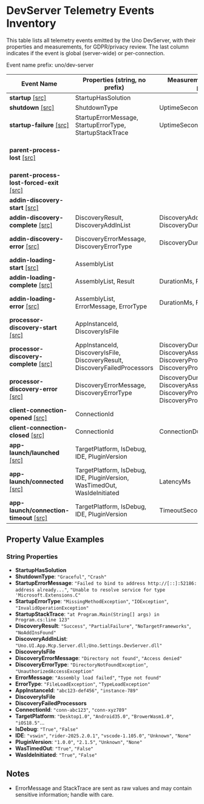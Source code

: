 # DevServer Telemetry Events Inventory

This table lists all telemetry events emitted by the Uno DevServer, with their properties and measurements, for GDPR/privacy review. The last column indicates if the event is global (server-wide) or per-connection.

Event name prefix: uno/dev-server

| Event Name                          | Properties (string, no prefix)                                            | Measurements (double, with prefixes)                                                                              | Sensitive / Notes                                                                   | Scope          |
|-------------------------------------|---------------------------------------------------------------------------|-------------------------------------------------------------------------------------------------------------------|-------------------------------------------------------------------------------------|----------------|
| **startup** [[src]](Program.cs#L187)                         | StartupHasSolution                                                        |                                                                                                                   |                                                                                     | Global         |
| **shutdown** [[src]](Program.cs#L211)                        | ShutdownType                                         | UptimeSeconds                                                                                                     |                                                                                     | Global         |
| **startup-failure** [[src]](Program.cs#L233)                 | StartupErrorMessage, StartupErrorType, StartupStackTrace                  | UptimeSeconds                                                                                                     | ErrorMessage/StackTrace may be sensitive (not anonymized)                           | Global         |
| **parent-process-lost** [[src]](ParentProcessObserver.cs#L38)             |                                                                           |                                                                                                                   | Emitted when parent process is lost, graceful shutdown is attempted. No properties. | Global         |
| **parent-process-lost-forced-exit** [[src]](ParentProcessObserver.cs#L46) |                                                                           |                                                                                                                   | Emitted if forced exit after graceful shutdown timeout. No properties.              | Global         |
| **addin-discovery-start** [[src]](Extensibility/AddIns.cs#L24)                 |                                                                           |                                                                                                                   |                                                                                     | Global         |
| **addin-discovery-complete** [[src]](Extensibility/AddIns.cs#L147)              | DiscoveryResult, DiscoveryAddInList                                       | DiscoveryAddInCount, DiscoveryDurationMs                                                                          | AddInList: filenames only                                                           | Global         |
| **addin-discovery-error** [[src]](Extensibility/AddIns.cs#L126)                 | DiscoveryErrorMessage, DiscoveryErrorType                                 | DiscoveryDurationMs                                                                                               | ErrorMessage may be sensitive (not anonymized)                                      | Global         |
| **addin-loading-start** [[src]](Helpers/AssemblyHelper.cs#L23)                   | AssemblyList                                                              |                                                                                                                   | AssemblyList: filenames only                                                        | Global         |
| **addin-loading-complete** [[src]](Helpers/AssemblyHelper.cs#L65)                | AssemblyList, Result                                                      | DurationMs, FailedAssemblies                                                                                      |                                                                                     | Global         |
| **addin-loading-error** [[src]](Helpers/AssemblyHelper.cs#L83)                   | AssemblyList, ErrorMessage, ErrorType                                     | DurationMs, FailedAssemblies                                                                                      | ErrorMessage may be sensitive (not anonymized)                                      | Global         |
| **processor-discovery-start** [[src]](RemoteControlServer.cs#L407)                 | AppInstanceId, DiscoveryIsFile                                            |                                                                                                                   |                                                                                     | Per-connection |
| **processor-discovery-complete** [[src]](RemoteControlServer.cs#L579)              | AppInstanceId, DiscoveryIsFile, DiscoveryResult, DiscoveryFailedProcessors | DiscoveryDurationMs, DiscoveryAssembliesProcessed, DiscoveryProcessorsLoadedCount, DiscoveryProcessorsFailedCount | FailedProcessors: comma-separated type names                                        | Per-connection |
| **processor-discovery-error** [[src]](RemoteControlServer.cs#L603)                 | DiscoveryErrorMessage, DiscoveryErrorType                                 | DiscoveryDurationMs, DiscoveryAssembliesCount, DiscoveryProcessorsLoadedCount, DiscoveryProcessorsFailedCount     | ErrorMessage may be sensitive (not anonymized)                                      | Per-connection |
| **client-connection-opened** [[src]](RemoteControlExtensions.cs#L92)               | ConnectionId                                                              |                                                                                                                   | Metadata fields are anonymized                                                      | Per-connection |
| **client-connection-closed** [[src]](RemoteControlExtensions.cs#L139)               | ConnectionId                                                              | ConnectionDurationSeconds                                                                                         |                                                                                     | Per-connection |
| **app-launch/launched** [[src]](../Uno.UI.RemoteControl.Server/Helpers/ServiceCollectionExtensions.cs#L48)                    | TargetPlatform, IsDebug, IDE, PluginVersion                                              |                                                                                                                   | No identifiers (MVID not sent)                                                      | Global         |
| **app-launch/connected** [[src]](../Uno.UI.RemoteControl.Server/Helpers/ServiceCollectionExtensions.cs#L59)                   | TargetPlatform, IsDebug, IDE, PluginVersion, WasTimedOut, WasIdeInitiated                                              | LatencyMs                                                                                                         | No identifiers (MVID not sent)                                                      | Global         |
| **app-launch/connection-timeout** [[src]](../Uno.UI.RemoteControl.Server/Helpers/ServiceCollectionExtensions.cs#L73)          | TargetPlatform, IsDebug, IDE, PluginVersion                                              | TimeoutSeconds                                                                                                    | No identifiers (MVID not sent)                                                      | Global         |

## Property Value Examples

### String Properties
- **StartupHasSolution**
- **ShutdownType**: `"Graceful"`, `"Crash"`
- **StartupErrorMessage**: `"Failed to bind to address http://[::]:52186: address already..."`, `"Unable to resolve service for type 'Microsoft.Extensions.C"`
- **StartupErrorType**: `"MissingMethodException"`, `"IOException"`, `"InvalidOperationException"`
- **StartupStackTrace**: `"at Program.Main(String[] args) in Program.cs:line 123"`
- **DiscoveryResult**: `"Success"`, `"PartialFailure"`, `"NoTargetFrameworks"`, `"NoAddInsFound"`
- **DiscoveryAddInList**: `"Uno.UI.App.Mcp.Server.dll;Uno.Settings.DevServer.dll"`
- **DiscoveryIsFile**
- **DiscoveryErrorMessage**: `"Directory not found"`, `"Access denied"`
- **DiscoveryErrorType**: `"DirectoryNotFoundException"`, `"UnauthorizedAccessException"`
- **ErrorMessage**: `"Assembly load failed"`, `"Type not found"`
- **ErrorType**: `"FileLoadException"`, `"TypeLoadException"`
- **AppInstanceId**: `"abc123-def456"`, `"instance-789"`
- **DiscoveryIsFile**
- **DiscoveryFailedProcessors**
- **ConnectionId**: `"conn-abc123"`, `"conn-xyz789"`
- **TargetPlatform**: `"Desktop1.0"`, `"Android35.0"`, `"BrowerWasm1.0"`, `"iOS18.5"`...
- **IsDebug**: `"True"`, `"False"`
- **IDE**: `"vswin"`, `"rider-2025.2.0.1"`, `"vscode-1.105.0"`, `"Unknown"`, `"None"`
- **PluginVersion**: `"1.0.0"`, `"2.1.5"`, `"Unknown"`, `"None"`
- **WasTimedOut**: `"True"`, `"False"`
- **WasIdeInitiated**: `"True"`, `"False"`

## Notes
- ErrorMessage and StackTrace are sent as raw values and may contain sensitive information; handle with care.


